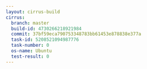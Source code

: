 ```yaml
---
layout: cirrus-build
cirrus:
  branch: master
  build-id: 4730266218921984
  commit: 37bf59eca790753348783bb61453e878838e377a
  task-id: 5208521094987776
  task-number: 0
  os-name: Ubuntu
  test-result: 0
---
```

